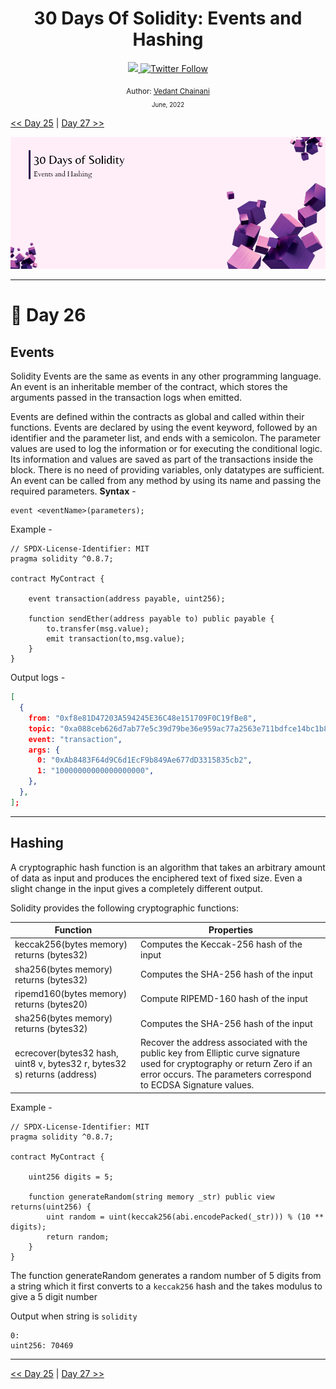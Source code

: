 <div align="center">
  <h1> 30 Days Of Solidity: Events and Hashing</h1>
  <a class="header-badge" target="_blank" href="https://dev.to/envoy_">
  <img src="https://img.shields.io/badge/dev.to-0A0A0A?style=for-the-badge&logo=devdotto&logoColor=white">
  </a>
  <a class="header-badge" target="_blank" href="https://twitter.com/Envoy_1084">
  <img alt="Twitter Follow" src="https://img.shields.io/twitter/follow/Envoy_1084?style=social">
  </a>

<sub>Author:
<a href="https://dev.to/envoy_" target="_blank">Vedant Chainani</a><br>
<small> June, 2022</small>
</sub>

</div>

[<< Day 25](../Day%2025%20-%20Fallback%20and%20Receive%20Function/readme.md) | [Day 27 >>](../Day%2027%20-%20Libraries/readme.md)

![Cover](./cover.png)

---

# 📔 Day 26

## Events

Solidity Events are the same as events in any other programming language. An event is an inheritable member of the contract, which stores the arguments passed in the transaction logs when emitted.

Events are defined within the contracts as global and called within their functions. Events are declared by using the event keyword, followed by an identifier and the parameter list, and ends with a semicolon. The parameter values are used to log the information or for executing the conditional logic. Its information and values are saved as part of the transactions inside the block. There is no need of providing variables, only datatypes are sufficient. An event can be called from any method by using its name and passing the required parameters.
**Syntax** -

```solidity
event <eventName>(parameters);
```

Example -

```solidity
// SPDX-License-Identifier: MIT
pragma solidity ^0.8.7;

contract MyContract {

    event transaction(address payable, uint256);

    function sendEther(address payable to) public payable {
        to.transfer(msg.value);
        emit transaction(to,msg.value);
    }
}
```

Output logs -

```json
[
  {
    from: "0xf8e81D47203A594245E36C48e151709F0C19fBe8",
    topic: "0xa088ceb626d7ab77e5c39d79be36e959ac77a2563e711bdfce14bc1b86293691",
    event: "transaction",
    args: {
      0: "0xAb8483F64d9C6d1EcF9b849Ae677dD3315835cb2",
      1: "10000000000000000000",
    },
  },
];
```

---

## Hashing

A cryptographic hash function is an algorithm that takes an arbitrary amount of data as input and produces the enciphered text of fixed size. Even a slight change in the input gives a completely different output.

Solidity provides the following cryptographic functions:

| Function                                                                 | Properties                                                                                                                                                                                     |
| ------------------------------------------------------------------------ | ---------------------------------------------------------------------------------------------------------------------------------------------------------------------------------------------- |
| keccak256(bytes memory) returns (bytes32)                                | Computes the Keccak-256 hash of the input                                                                                                                                                      |
| sha256(bytes memory) returns (bytes32)                                   | Computes the SHA-256 hash of the input                                                                                                                                                         |
| ripemd160(bytes memory) returns (bytes20)                                | Compute RIPEMD-160 hash of the input                                                                                                                                                           |
| sha256(bytes memory) returns (bytes32)                                   | Computes the SHA-256 hash of the input                                                                                                                                                         |
| ecrecover(bytes32 hash, uint8 v, bytes32 r, bytes32 s) returns (address) | Recover the address associated with the public key from Elliptic curve signature used for cryptography or return Zero if an error occurs. The parameters correspond to ECDSA Signature values. |

Example -

```solidity
// SPDX-License-Identifier: MIT
pragma solidity ^0.8.7;

contract MyContract {

    uint256 digits = 5;

    function generateRandom(string memory _str) public view returns(uint256) {
        uint random = uint(keccak256(abi.encodePacked(_str))) % (10 ** digits);
        return random;
    }
}
```

The function generateRandom generates a random number of 5 digits from a string which it first converts to a `keccak256` hash and the takes modulus to give a 5 digit number

Output when string is `solidity`

```
0:
uint256: 70469
```

---

[<< Day 25](../Day%2025%20-%20Fallback%20and%20Receive%20Function/readme.md) | [Day 27 >>](../Day%2027%20-%20Libraries/readme.md)
